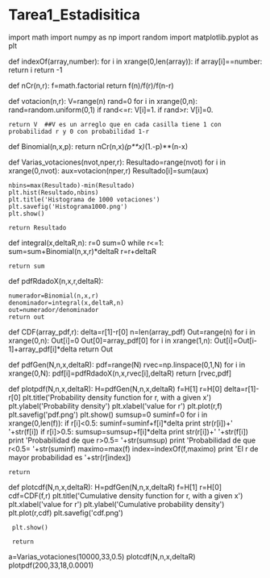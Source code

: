 # Tarea1_Estadisitica
import math
import numpy as np
import random
import matplotlib.pyplot as plt




def indexOf(array,number):
    for i in xrange(0,len(array)):
        if array[i]==number:
            return i
    return -1

def nCr(n,r):
    f=math.factorial
    return f(n)/f(r)/f(n-r)

def votacion(n,r):
    V=range(n)
    rand=0
    for i in xrange(0,n):
        rand=random.uniform(0,1)
        if rand<=r:
            V[i]=1.
        if rand>r:
            V[i]=0.

    return V  ##V es un arreglo que en cada casilla tiene 1 con probabilidad r y 0 con probabilidad 1-r

def Binomial(n,x,p):
    return nCr(n,x)*(p**x)*(1.-p)**(n-x)

def Varias_votaciones(nvot,nper,r):
    Resultado=range(nvot)
    for i in xrange(0,nvot):
        aux=votacion(nper,r)
        Resultado[i]=sum(aux)

    nbins=max(Resultado)-min(Resultado)
    plt.hist(Resultado,nbins)
    plt.title('Histograma de 1000 votaciones')
    plt.savefig('Histograma1000.png')
    plt.show()
    
    return Resultado



def integral(x,deltaR,n):
    r=0
    sum=0
    while r<=1:
        sum=sum+Binomial(n,x,r)*deltaR
        r=r+deltaR
        

    return sum




def pdfRdadoX(n,x,r,deltaR):
    
    numerador=Binomial(n,x,r)
    denominador=integral(x,deltaR,n)
    out=numerador/denominador
    return out


def CDF(array_pdf,r):
    delta=r[1]-r[0]
    n=len(array_pdf)
    Out=range(n)
    for i in xrange(0,n):
        Out[i]=0
    Out[0]=array_pdf[0]
    for i in xrange(1,n):
        Out[i]=Out[i-1]+array_pdf[i]*delta
    return Out

def pdfGen(N,n,x,deltaR):
    pdf=range(N)
    rvec=np.linspace(0,1,N)
    for i in xrange(0,N):
        pdf[i]=pdfRdadoX(n,x,rvec[i],deltaR)
    return [rvec,pdf]
    
    
def plotpdf(N,n,x,deltaR):
    H=pdfGen(N,n,x,deltaR)
    f=H[1]
    r=H[0]
    delta=r[1]-r[0]
    plt.title('Probability density function for r, with a given x')
    plt.ylabel('Probability density')
    plt.xlabel('value for r')
    plt.plot(r,f)
    plt.savefig('pdf.png')
    plt.show()
    sumsup=0
    suminf=0
    for i in xrange(0,len(f)):
        if r[i]<0.5:
            suminf=suminf+f[i]*delta
            print str(r[i])+'      '+str(f[i])
        if r[i]>0.5:
            sumsup=sumsup+f[i]*delta
            print str(r[i])+'      '+str(f[i])
    print 'Probabilidad de que r>0.5= '+str(sumsup)
    print 'Probabilidad de que r<0.5= '+str(suminf)
    maximo=max(f)
    index=indexOf(f,maximo)
    print 'El r de mayor probabilidad es '+str(r[index])
    
        
    return
def plotcdf(N,n,x,deltaR):
     H=pdfGen(N,n,x,deltaR)
     f=H[1]
     r=H[0]
     cdf=CDF(f,r)
     plt.title('Cumulative density function for r, with a given x')
     plt.xlabel('value for r')
     plt.ylabel('Cumulative probability density')
     plt.plot(r,cdf)
     plt.savefig('cdf.png')
     
     plt.show()
     
     return




   
    
a=Varias_votaciones(10000,33,0.5)
plotcdf(N,n,x,deltaR)
plotpdf(200,33,18,0.0001)

